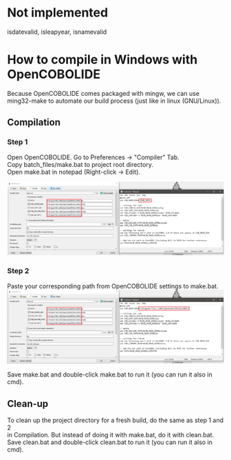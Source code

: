 # Not implemented
isdatevalid, isleapyear, isnamevalid

# How to compile in Windows with OpenCOBOLIDE
Because OpenCOBOLIDE comes packaged with mingw,
we can use ming32-make to automate our build process
(just like in linux (GNU/Linux)).

## Compilation
### Step 1
Open OpenCOBOLIDE. Go to Preferences -> "Compiler" Tab.  
Copy batch_files/make.bat to project root directory.  
Open make.bat in notepad (Right-click -> Edit).

![step 1](https://github.com/jjsam07/Library-System/blob/main/images/step1.png)
### Step 2
Paste your corresponding path from OpenCOBOLIDE settings to make.bat.
![step 2](https://github.com/jjsam07/Library-System/blob/main/images/step2.png)

Save make.bat and double-click make.bat to run it (you can run it also in cmd).

## Clean-up

To clean up the project directory for a fresh build, do the same as step 1 and 2  
in Compilation. But instead of doing it with make.bat, do it with clean.bat.  
Save clean.bat and double-click clean.bat to run it (you can run it also in cmd).